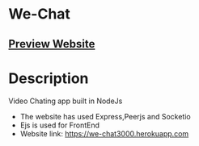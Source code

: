 # We-Chat

## [Preview Website](< https://we-chat3000.herokuapp.com >)

# Description
Video Chating app built in NodeJs
- The website has used Express,Peerjs and Socketio
- Ejs is used for FrontEnd
- Website link: https://we-chat3000.herokuapp.com

